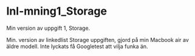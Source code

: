 # Inl-mning1_Storage
Min version av uppgift 1, Storage. 

Min. version av linkedlist Storage uppgiften, gjord på min Macbook air av äldre modell. Inte lyckats få Googletest att vilja funka än. 
